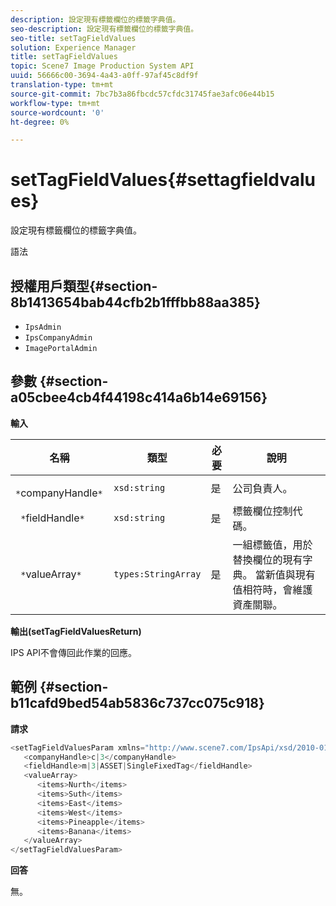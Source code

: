 ```yaml
---
description: 設定現有標籤欄位的標籤字典值。
seo-description: 設定現有標籤欄位的標籤字典值。
seo-title: setTagFieldValues
solution: Experience Manager
title: setTagFieldValues
topic: Scene7 Image Production System API
uuid: 56666c00-3694-4a43-a0ff-97af45c8df9f
translation-type: tm+mt
source-git-commit: 7bc7b3a86fbcdc57cfdc31745fae3afc06e44b15
workflow-type: tm+mt
source-wordcount: '0'
ht-degree: 0%

---
```



# setTagFieldValues{#settagfieldvalues}

設定現有標籤欄位的標籤字典值。

語法

## 授權用戶類型{#section-8b1413654bab44cfb2b1fffbb88aa385}

* `IpsAdmin`
* `IpsCompanyAdmin`
* `ImagePortalAdmin`

## 參數 {#section-a05cbee4cb4f44198c414a6b14e69156}

**輸入**

| 名稱 | 類型 | 必要 | 說明 |
|---|---|---|---|
| ` *`companyHandle`*` | `xsd:string` | 是 | 公司負責人。 |
| ` *`fieldHandle`*` | `xsd:string` | 是 | 標籤欄位控制代碼。 |
| ` *`valueArray`*` | `types:StringArray` | 是 | 一組標籤值，用於替換欄位的現有字典。 當新值與現有值相符時，會維護資產關聯。 |

**輸出(setTagFieldValuesReturn)**

IPS API不會傳回此作業的回應。

## 範例 {#section-b11cafd9bed54ab5836c737cc075c918}

**請求**

```java
<setTagFieldValuesParam xmlns="http://www.scene7.com/IpsApi/xsd/2010-01-31">
   <companyHandle>c|3</companyHandle>
   <fieldHandle>m|3|ASSET|SingleFixedTag</fieldHandle>
   <valueArray>
      <items>Nurth</items>
      <items>Suth</items>
      <items>East</items>
      <items>West</items>
      <items>Pineapple</items>
      <items>Banana</items>
   </valueArray>
</setTagFieldValuesParam>
```

**回答**

無。
